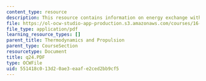 ```yaml
---
content_type: resource
description: This resource contains information on energy exchange with moving blades.
file: https://ol-ocw-studio-app-production.s3.amazonaws.com/courses/16-01-unified-engineering-i-ii-iii-iv-fall-2005-spring-2006/551418c013d20ae3eaafe2ced2bb9cf5_q24.PDF
file_type: application/pdf
learning_resource_types: []
parent_title: Thermodynamics and Propulsion
parent_type: CourseSection
resourcetype: Document
title: q24.PDF
type: OCWFile
uid: 551418c0-13d2-0ae3-eaaf-e2ced2bb9cf5
---
```

